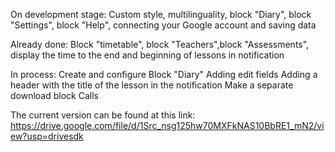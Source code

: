 On development stage:
Custom style, multilinguality, block "Diary", block "Settings", block "Help", connecting your Google account and saving data

Already done: 
Block "timetable", block "Teachers",block "Assessments", display the time to the end and beginning of lessons in notification

In process: 
Create and configure Block "Diary"
Adding edit fields
Adding a header with the title of the lesson in the notification
Make a separate download block Calls

The current version can be found at this link: https://drive.google.com/file/d/1Src_nsg125hw70MXFkNAS10BbRE1_mN2/view?usp=drivesdk
